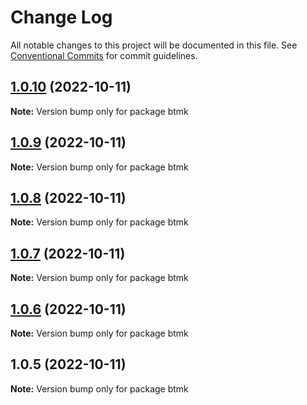 # Change Log

All notable changes to this project will be documented in this file.
See [Conventional Commits](https://conventionalcommits.org) for commit guidelines.

## [1.0.10](https://github.com/popovicititus/btktp-extsns/compare/v1.0.9...v1.0.10) (2022-10-11)

**Note:** Version bump only for package btmk





## [1.0.9](https://github.com/popovicititus/btktp-extsns/compare/v1.0.8...v1.0.9) (2022-10-11)

**Note:** Version bump only for package btmk





## [1.0.8](https://github.com/popovicititus/btktp-extsns/compare/v1.0.7...v1.0.8) (2022-10-11)

**Note:** Version bump only for package btmk





## [1.0.7](https://github.com/popovicititus/btktp-extsns/compare/v1.0.6...v1.0.7) (2022-10-11)

**Note:** Version bump only for package btmk





## [1.0.6](https://github.com/popovicititus/btktp-extsns/compare/v1.0.5...v1.0.6) (2022-10-11)

**Note:** Version bump only for package btmk





## 1.0.5 (2022-10-11)

**Note:** Version bump only for package btmk
